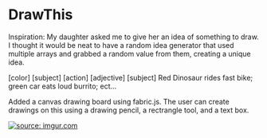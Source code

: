 # DrawThis

Inspiration: My daughter asked me to give her an idea of something to draw. I thought it would be neat to have a random idea generator that used multiple arrays and grabbed a random value from them, creating a unique idea.

[color] [subject] [action] [adjective] [subject] Red Dinosaur rides fast bike; green car eats loud burrito; ect...

Added a canvas drawing board using fabric.js. The user can create drawings on this using a drawing pencil, a rectrangle tool, and a text box.

<!-- [Imgur](https://i.imgur.com/yjyaTRF.png) -->
<a href="https://i.imgur.com/yjyaTRF.png"><img src="https://i.imgur.com/yjyaTRF.png" title="source: imgur.com" /></a>